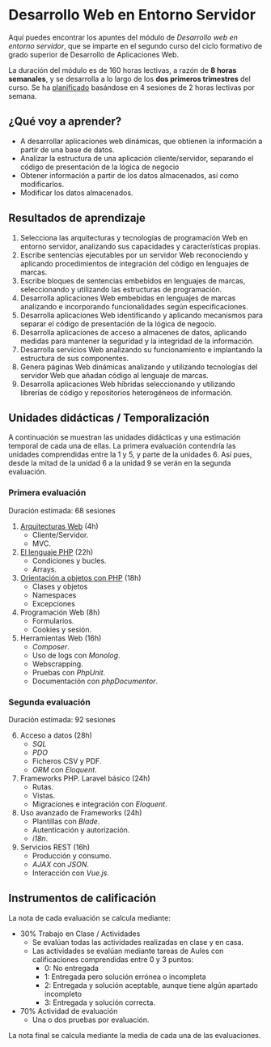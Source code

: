 # Desarrollo Web en Entorno Servidor

Aquí puedes encontrar los apuntes del módulo de *Desarrollo web en entorno servidor*, que se imparte en el segundo curso del ciclo formativo de grado superior de Desarrollo de Aplicaciones Web.

La duración del módulo es de 160 horas lectivas, a razón de **8 horas semanales**, y se desarrolla a lo largo de los **dos primeros trimestres** del curso. Se ha [planificado](planning.md) basándose en 4 sesiones de 2 horas lectivas por semana.

## ¿Qué voy a aprender?

* A desarrollar aplicaciones web dinámicas, que obtienen la información a partir de una base de datos.
* Analizar la estructura de una aplicación cliente/servidor, separando el código de presentación de la lógica de negocio
* Obtener información a partir de los datos almacenados, así como modificarlos.
* Modificar los datos almacenados.

## Resultados de aprendizaje

1. Selecciona las arquitecturas y tecnologías de programación Web en entorno servidor, analizando sus capacidades y características propias.
2. Escribe sentencias ejecutables por un servidor Web reconociendo y aplicando procedimientos de integración del código en lenguajes de marcas.
3. Escribe bloques de sentencias embebidos en lenguajes de marcas, seleccionando y utilizando las estructuras de programación.
4. Desarrolla aplicaciones Web embebidas en lenguajes de marcas analizando e incorporando funcionalidades según especificaciones.
5. Desarrolla aplicaciones Web identificando y aplicando mecanismos para separar el código de presentación de la lógica de negocio.
6. Desarrolla aplicaciones de acceso a almacenes de datos, aplicando medidas para mantener la seguridad y la integridad de la información.
7. Desarrolla servicios Web analizando su funcionamiento e implantando la estructura de sus componentes.
8. Genera páginas Web dinámicas analizando y utilizando tecnologías del servidor Web que añadan código al lenguaje de marcas.
9. Desarrolla aplicaciones Web híbridas seleccionando y utilizando librerías de código y repositorios heterogéneos de información.

## Unidades didácticas / Temporalización

A continuación se muestran las unidades didácticas y una estimación temporal de cada una de ellas.
La primera evaluación contendría las unidades comprendidas entre la 1 y 5, y parte de la unidades 6. Así pues, desde la mitad de la  unidad 6 a la unidad 9 se verán en la segunda evaluación.

### Primera evaluación

Duración estimada: 68 sesiones

1. [Arquitecturas Web](01arquitecturas.md) (4h)
    * Cliente/Servidor.
    * MVC.
2. [El lenguaje PHP](02php.md) (22h)
    * Condiciones y bucles.
    * Arrays.
3. [Orientación a objetos con PHP](03phpoo.md) (18h)
    * Clases y objetos
    * Namespaces
    * Excepciones
4. Programación Web (8h)
    * Formularios.
    * Cookies y sesión.
5. Herramientas Web (16h)
    * *Composer*.
    * Uso de logs con *Monolog*.
    * Webscrapping.
    * Pruebas con *PhpUnit*.
    * Documentación con *phpDocumentor*.

### Segunda evaluación

Duración estimada: 92 sesiones

6. Acceso a datos (28h)
    * *SQL*
    * *PDO*
    * Ficheros CSV y PDF.
    * *ORM* con *Eloquent*.
7. Frameworks PHP. Laravel básico (24h)
    * Rutas.
    * Vistas.
    * Migraciones e integración con *Eloquent*.
8. Uso avanzado de Frameworks (24h)
    * Plantillas con *Blade*.
    * Autenticación y autorización.
    * *i18n*.
9. Servicios REST (16h)
    * Producción y consumo.
    * *AJAX* con *JSON*.
    * Interacción con *Vue.js*.

## Instrumentos de calificación

La nota de cada evaluación se calcula mediante:

* 30% Trabajo en Clase / Actividades
  * Se evalúan todas las actividades realizadas en clase y en casa.
  * Las actividades se evalúan mediante tareas de Aules con calificaciones comprendidas entre 0 y 3 puntos:
    * 0: No entregada
    * 1: Entregada pero solución errónea o incompleta
    * 2: Entregada y solución aceptable, aunque tiene algún apartado incompleto
    * 3: Entregada y solución correcta.
* 70% Actividad de evaluación
  * Una o dos pruebas por evaluación.

La nota final se calcula mediante la media de cada una de las evaluaciones.
